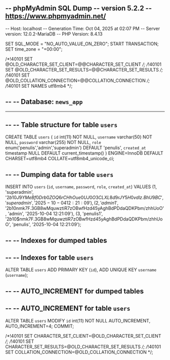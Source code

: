 -- phpMyAdmin SQL Dump
-- version 5.2.2
-- https://www.phpmyadmin.net/
--
-- Host: localhost
-- Generation Time: Oct 04, 2025 at 02:07 PM
-- Server version: 12.0.2-MariaDB
-- PHP Version: 8.4.13

SET SQL_MODE = "NO_AUTO_VALUE_ON_ZERO";
START TRANSACTION;
SET time_zone = "+00:00";


/*!40101 SET @OLD_CHARACTER_SET_CLIENT=@@CHARACTER_SET_CLIENT */;
/*!40101 SET @OLD_CHARACTER_SET_RESULTS=@@CHARACTER_SET_RESULTS */;
/*!40101 SET @OLD_COLLATION_CONNECTION=@@COLLATION_CONNECTION */;
/*!40101 SET NAMES utf8mb4 */;

--
-- Database: `news_app`
--

-- --------------------------------------------------------

--
-- Table structure for table `users`
--

CREATE TABLE `users` (
  `id` int(11) NOT NULL,
  `username` varchar(50) NOT NULL,
  `password` varchar(255) NOT NULL,
  `role` enum('penulis','admin','superadmin') DEFAULT 'penulis',
  `created_at` timestamp NULL DEFAULT current_timestamp()
) ENGINE=InnoDB DEFAULT CHARSET=utf8mb4 COLLATE=utf8mb4_unicode_ci;

--
-- Dumping data for table `users`
--

INSERT INTO `users` (`id`, `username`, `password`, `role`, `created_at`) VALUES
(1, 'superadmin', '$2b$10$J9YMeBf0Drb0ZOQ6rCHhOue0UJ0O3CLXL8d9rJY5H0vdlz.BhU9BC', 'superadmin', '2025-10-04 12:21:09'),
(2, 'admin1', '$2b$10$nmk7F.3GB8wMquwztiR7zOBwfHzd45yAghBdPDdaQDKPbm/zhhUoO', 'admin', '2025-10-04 12:21:09'),
(3, 'penulis1', '$2b$10$nmk7F.3GB8wMquwztiR7zOBwfHzd45yAghBdPDdaQDKPbm/zhhUoO', 'penulis', '2025-10-04 12:21:09');

--
-- Indexes for dumped tables
--

--
-- Indexes for table `users`
--
ALTER TABLE `users`
  ADD PRIMARY KEY (`id`),
  ADD UNIQUE KEY `username` (`username`);

--
-- AUTO_INCREMENT for dumped tables
--

--
-- AUTO_INCREMENT for table `users`
--
ALTER TABLE `users`
  MODIFY `id` int(11) NOT NULL AUTO_INCREMENT, AUTO_INCREMENT=4;
COMMIT;

/*!40101 SET CHARACTER_SET_CLIENT=@OLD_CHARACTER_SET_CLIENT */;
/*!40101 SET CHARACTER_SET_RESULTS=@OLD_CHARACTER_SET_RESULTS */;
/*!40101 SET COLLATION_CONNECTION=@OLD_COLLATION_CONNECTION */;
